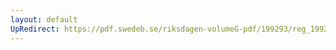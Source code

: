 ```yaml
---
layout: default
UpRedirect: https://pdf.swedeb.se/riksdagen-volumeG-pdf/199293/reg_199293/reg_199293_0360.pdf
---
```

